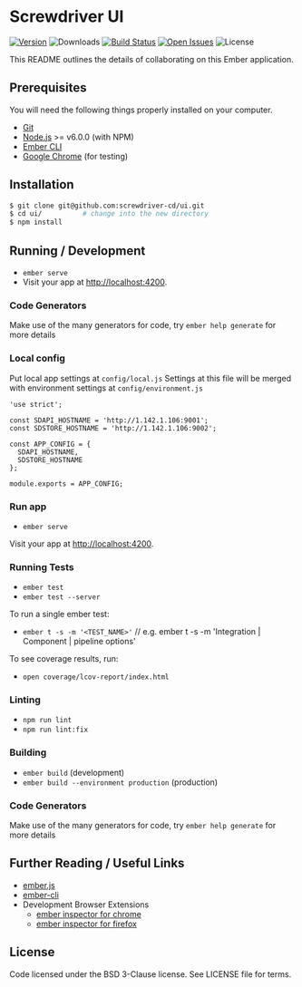 # Screwdriver UI

[![Version][version-image]][version-url] ![Downloads][downloads-image] [![Build Status][build-image]][build-url] [![Open Issues][issues-image]][issues-url] ![License][license-image]

This README outlines the details of collaborating on this Ember application.

## Prerequisites

You will need the following things properly installed on your computer.

* [Git](https://git-scm.com/)
* [Node.js](https://nodejs.org/) >= v6.0.0 (with NPM)
* [Ember CLI](https://ember-cli.com/)
* [Google Chrome](https://google.com/chrome/) (for testing)

## Installation
```bash
$ git clone git@github.com:screwdriver-cd/ui.git
$ cd ui/          # change into the new directory
$ npm install
```

## Running / Development

* `ember serve`
* Visit your app at [http://localhost:4200](http://localhost:4200).

### Code Generators

Make use of the many generators for code, try `ember help generate` for more details

### Local config

Put local app settings at `config/local.js` Settings at this file will be merged 
with environment settings at  `config/environment.js`

```
'use strict';

const SDAPI_HOSTNAME = 'http://1.142.1.106:9001';
const SDSTORE_HOSTNAME = 'http://1.142.1.106:9002';

const APP_CONFIG = {
  SDAPI_HOSTNAME,
  SDSTORE_HOSTNAME
};

module.exports = APP_CONFIG;
```

### Run app

* `ember serve`

Visit your app at [http://localhost:4200](http://localhost:4200).

### Running Tests

* `ember test`
* `ember test --server`

To run a single ember test:
* `ember t -s -m '<TEST_NAME>'`   // e.g. ember t -s -m 'Integration | Component | pipeline options'

To see coverage results, run:
* `open coverage/lcov-report/index.html`

### Linting

* `npm run lint`
* `npm run lint:fix`

### Building

* `ember build` (development)
* `ember build --environment production` (production)

### Code Generators

Make use of the many generators for code, try `ember help generate` for more details

## Further Reading / Useful Links

* [ember.js](https://emberjs.com/)
* [ember-cli](https://ember-cli.com/)
* Development Browser Extensions
  * [ember inspector for chrome](https://chrome.google.com/webstore/detail/ember-inspector/bmdblncegkenkacieihfhpjfppoconhi)
  * [ember inspector for firefox](https://addons.mozilla.org/en-US/firefox/addon/ember-inspector/)

## License
Code licensed under the BSD 3-Clause license. See LICENSE file for terms.

[version-image]: https://img.shields.io/github/tag/screwdriver-cd/ui.svg
[version-url]: https://github.com/screwdriver-cd/ui/releases/
[downloads-image]: https://img.shields.io/docker/pulls/screwdrivercd/ui.svg
[license-image]: https://img.shields.io/badge/license-BSD--3--Clause-green
[issues-image]: https://img.shields.io/github/issues/screwdriver-cd/screwdriver.svg
[issues-url]: https://github.com/screwdriver-cd/screwdriver/issues
[build-image]: https://cd.screwdriver.cd/pipelines/7/badge
[build-url]: https://cd.screwdriver.cd/pipelines/7/

